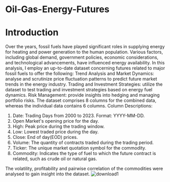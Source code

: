 # Oil-Gas-Energy-Futures

# Introduction



Over the years, fossil fuels have played significant roles in supplying energy for heating and power generation to the human population. Various factors, including global demand, government policies, economic considerations, and technological advancements, have influenced energy availability. In this analysis, I employ an up-to-date dataset concerning futures related to major fossil fuels to offer the following:
Trend Analysis and Market Dynamics: analyse and scrutinize price fluctuation patterns to predict future market trends in the energy industry.
Trading and Investment Strategies: utilize the dataset to test trading and investment strategies based on energy fuel dynamics.
Risk Management: provide insights into hedging and managing portfolio risks.
The dataset comprises 8 columns for the combined data, whereas the individual data contains 6 columns.
Column Descriptions:
1. Date: Trading Days from 2000 to 2023. Format: YYYY-MM-DD.
2. Open Market's opening price for the day.
3. High: Peak price during the trading window.
4. Low: Lowest traded price during the day.
5. Close: End of day(EOD) prices.
6. Volume: The quantity of contracts traded during the trading period.
7. Ticker: The unique market quotation symbol for the commodity.
8. Commodity: Indicates the type of fuel to which the future contract is related, such as crude oil or natural gas.

The volatility, profitability and pairwise correlation of the commodities were analysed to gain insight into the dataset.
![download1](https://github.com/ayomide2021/Oil-Gas-Energy-Futures/assets/83126882/b34dba8a-ce25-478f-94ac-eee5ab38ed66)


